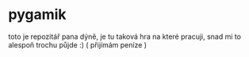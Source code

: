 # pygamik
toto je repozitář pana dýně, je tu taková hra na které pracuji, snad mi to alespoň trochu půjde :)
( přijímám peníze )

